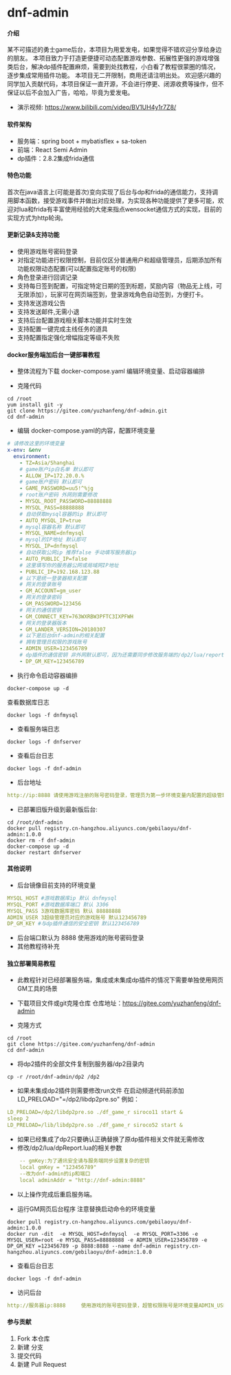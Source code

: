 # dnf-admin

#### 介绍
某不可描述的勇士game后台，本项目为用爱发电，如果觉得不错欢迎分享给身边的朋友。
本项目致力于打造更便捷可动态配置游戏参数、拓展性更强的游戏增强类后台，解决dp插件配置麻烦，需要到处找教程，小白看了教程很蒙圈的情况，逐步集成常用插件功能。
本项目无二开限制，商用还请注明出处。
欢迎感兴趣的同学加入贡献代码，本项目保证一直开源，不会进行停更、闭源收费等操作，但不保证以后不会加入广告，哈哈，毕竟为爱发电。
- 演示视频: https://www.bilibili.com/video/BV1UH4y1r7Z8/


#### 软件架构
- 服务端：spring boot + mybatisflex + sa-token
- 前端：React Semi Admin
- dp插件：2.8.2集成frida通信

#### 特色功能
首次在java语言上(可能是首次)变向实现了后台与dp和frida的通信能力，支持调用脚本函数，接受游戏事件并做出对应处理，为实现各种功能提供了更多可能，欢迎对lua和frida有丰富使用经验的大佬来指点wensocket通信方式的实现，目前的实现方式为http轮询。

#### 更新记录&支持功能
- 使用游戏账号密码登录
- 对指定功能进行权限控制，目前仅区分普通用户和超级管理员，后期添加所有功能权限动态配置(可以配置指定账号的权限)
- 角色登录进行回调记录
- 支持每日签到配置，可指定特定日期的签到标题，奖励内容（物品无上线，可无限添加），玩家可在网页端签到，登录游戏角色自动签到，方便打卡。
- 支持发送游戏公告
- 支持发送邮件,无需小退
- 支持后台配置游戏相关脚本功能并实时生效
- 支持配置一键完成主线任务的道具
- 支持配置指定强化增幅指定等级不失败


#### docker服务端加后台一键部署教程

- 整体流程为下载 docker-compose.yaml  编辑环境变量、启动容器编排

- 克隆代码
```shell
cd /root
yum install git -y
git clone https://gitee.com/yuzhanfeng/dnf-admin.git  
cd dnf-admin
```
- 编辑 docker-compose.yaml的内容，配置环境变量

```yaml
# 请修改这里的环境变量
x-env: &env
  environment:
    - TZ=Asia/Shanghai
    # game账户ip白名单 默认即可
    - ALLOW_IP=172.20.0.%
    # game账户密码 默认即可
    - GAME_PASSWORD=uu5!^%jg
    # root账户密码 外网则需要修改
    - MYSQL_ROOT_PASSWORD=88888888
    - MYSQL_PASS=88888888
    # 自动获取mysql容器的ip 默认即可
    - AUTO_MYSQL_IP=true
    # mysql容器名称 默认即可
    - MYSQL_NAME=dnfmysql
    # mysql的IP地址 默认即可
    - MYSQL_IP=dnfmysql
    # 自动获取公网ip 推荐false 手动填写服务器ip
    - AUTO_PUBLIC_IP=false
    # 这里填写你的服务器公网或局域网IP地址 
    - PUBLIC_IP=192.168.123.88
    # 以下是统一登录器相关配置
    # 网关的登录账号
    - GM_ACCOUNT=gm_user
    # 网关的登录密码
    - GM_PASSWORD=123456
    # 网关的通信密钥
    - GM_CONNECT_KEY=763WXRBW3PFTC3IXPFWH
    # 网关的登录器版本
    - GM_LANDER_VERSION=20180307
    # 以下是后台dnf-admin的相关配置
    # 拥有管理员权限的游戏账号
    - ADMIN_USER=123456789
    # dp插件的通信密钥 非外网默认即可，因为还需要同步修改服务端的/dp2/lua/reportDp.lua
    - DP_GM_KEY=123456789

```
- 执行命令启动容器编排
```shell
docker-compose up -d
```

查看数据库日志
```shell
docker logs -f dnfmysql  
```
- 查看服务端日志
```shell
docker logs -f dnfserver  
```
- 查看后台日志
```shell
docker logs -f dnf-admin 
```
- 后台地址
```yaml
http://ip:8888 请使用游戏注册的账号密码登录，管理员为第一步环境变量内配置的超级管理员账号，其他游戏账号夜客登录权限为普通用户
```

- 已部署旧版升级到最新版后台:

```shell
cd /root/dnf-admin
docker pull registry.cn-hangzhou.aliyuncs.com/gebilaoyu/dnf-admin:1.0.0
docker rm -f dnf-admin
docker-compose up -d
docker restart dnfserver
```


#### 其他说明

- 后台镜像目前支持的环境变量
``` yaml
MYSQL_HOST #游戏数据库ip 默认 dnfmysql
MYSQL_PORT #游戏数据库端口 默认 3306
MYSQL_PASS 3游戏数据库密码 默认 88888888
ADMIN_USER 3超级管理员对应的游戏账号 默认123456789
DP_GM_KEY #与dp插件通信的安全密钥 默认123456789
```
- 后台端口默认为 8888 使用游戏的账号密码登录
- 其他教程待补充


#### 独立部署简易教程

- 此教程针对已经部署服务端，集成或未集成dp插件的情况下需要单独使用网页GM工具的场景

- 下载项目文件或git克隆仓库
  仓库地址：https://gitee.com/yuzhanfeng/dnf-admin
- 克隆方式
```shell
cd /root
git clone https://gitee.com/yuzhanfeng/dnf-admin
cd dnf-admin
```
- 将dp2插件的全部文件复制到服务器/dp2目录内

```shell
cp -r /root/dnf-admin/dp2 /dp2
```

- 如果未集成dp2插件则需要修改run文件  在启动频道代码前添加 LD_PRELOAD="=/dp2/libdp2pre.so"
  例如：
```yaml
LD_PRELOAD=/dp2/libdp2pre.so ./df_game_r siroco11 start &
sleep 2
LD_PRELOAD=/lib/libdp2pre.so ./df_game_r siroco52 start &
```
- 如果已经集成了dp2只要确认正确替换了原dp插件相关文件就无需修改
- 修改/dp2/lua/dpReport.lua的相关参数

``` yaml
    -- gmKey:为了通讯安全请与服务端同步设置复杂的密钥
    local gmKey = "123456789"
    --改为dnf-admin的ip和端口
    local adminAddr = "http://dnf-admin:8888"

```
- 以上操作完成后重启服务端。

- 运行GM网页后台程序 注意替换启动命令的环境变量

```shell 
docker pull registry.cn-hangzhou.aliyuncs.com/gebilaoyu/dnf-admin:1.0.0
docker run -dit  -e MYSQL_HOST=dnfmysql  -e MYSQL_PORT=3306 -e MYSQL_USER=root -e MYSQL_PASS=88888888 -e ADMIN_USER=123456789 -e DP_GM_KEY =123456789 -p 8888:8888 --name dnf-admin registry.cn-hangzhou.aliyuncs.com/gebilaoyu/dnf-admin:1.0.0
```

- 查看后台日志

```shell
docker logs -f dnf-admin
```


- 访问后台
```yaml
http://服务器ip:8888     使用游戏的账号密码登录，超管权限账号是环境变量ADMIN_USER设置的账号，其他账号为普通权限
```

#### 参与贡献

1.  Fork 本仓库
2.  新建  分支
3.  提交代码
4.  新建 Pull Request



